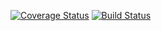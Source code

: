 [![Coverage Status](https://coveralls.io/repos/github/vanshika-99/IS219-CSVReader/badge.svg?branch=master)](https://coveralls.io/github/vanshika-99/IS219-CSVReader?branch=master)
[![Build Status](https://travis-ci.org/vanshika-99/IS219-CSVReader.svg?branch=master)](https://travis-ci.org/vanshika-99/IS219-CSVReader)